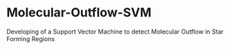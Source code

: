 # Molecular-Outflow-SVM
Developing of a Support Vector Machine to detect Molecular Outflow in Star Forming Regions
